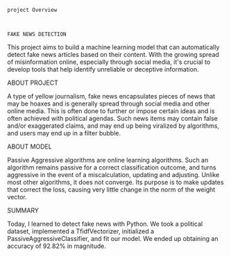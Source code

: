     project Overview
   
    
    
	FAKE NEWS DETECTION
This project aims to build a machine learning model that can automatically detect fake news articles based on their content. With the growing spread of misinformation online, especially through social media, it's crucial to develop tools that help identify unreliable or deceptive information.
   
   
   ABOUT PROJECT

A type of yellow journalism, fake news encapsulates pieces of news that may be hoaxes and is generally spread through social media and other online media. This is often done to further or impose certain ideas and is often achieved with political agendas. Such news items may contain false and/or exaggerated claims, and may end up being viralized by algorithms, and users may end up in a filter bubble.
  
   
   ABOUT MODEL

Passive Aggressive algorithms are online learning algorithms. Such an algorithm remains passive for a correct classification outcome, and turns aggressive in the event of a miscalculation, updating and adjusting. Unlike most other algorithms, it does not converge. Its purpose is to make updates that correct the loss, causing very little change in the norm of the weight vector.
   
   
   SUMMARY

Today, I learned to detect fake news with Python. We took a political dataset, implemented a TfidfVectorizer, initialized a PassiveAggressiveClassifier, and fit our model. We ended up obtaining an accuracy of 92.82% in magnitude.
